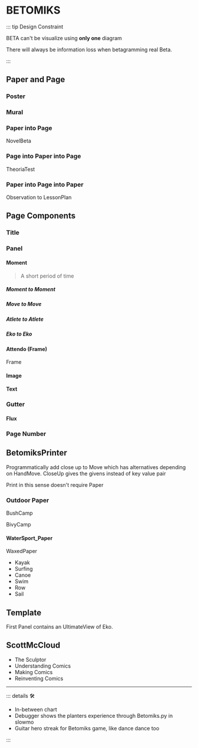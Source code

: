 # BETOMIKS

::: tip Design Constraint

BETA can't be visualize using **only one** diagram

There will always be information loss when betagramming real Beta.

:::

## Paper and Page

### Poster

### Mural

### Paper into Page

NovelBeta

### Page into Paper into Page

TheoriaTest

### Paper into Page into Paper

Observation to LessonPlan

## Page Components

### Title

### Panel

#### Moment

> A short period of time

##### Moment to Moment

##### Move to Move

##### Atlete to Atlete

##### Eko to Eko

#### Attendo (Frame)

Frame

#### Image

#### Text

### Gutter

#### Flux

### Page Number

## BetomiksPrinter

Programmatically add close up to Move which has alternatives depending on HandMove. CloseUp gives the givens instead of key value pair

Print in this sense doesn't require Paper

### Outdoor Paper

BushCamp

BivyCamp

#### WaterSport_Paper

WaxedPaper

- Kayak
- Surfing
- Canoe
- Swim
- Row
- Sail

## Template

First Panel contains an UltimateView of Eko.

## ScottMcCloud

- The Sculptor
- Understanding Comics
- Making Comics
- Reinventing Comics

---

<!-- =================================================== -->
<!-- =================================================== -->
<!-- =================================================== -->
<!-- =================================================== -->
<!-- =================================================== -->
::: details 🛠

- In-between chart
- Debugger shows the planters experience through Betomiks.py in slowmo
- Guitar hero streak for Betomiks game, like dance dance too

:::